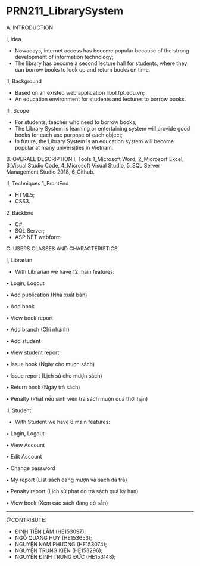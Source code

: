 # PRN211_LibrarySystem

A. INTRODUCTION

I, Idea
+ Nowadays, internet access has become popular because of the strong development of information technology;
+ The library has become a second lecture hall for students, where they can borrow books to look up and return books on time. 

II, Background
+ Based on an existed web application libol.fpt.edu.vn;
+ An education environment for students and lectures to borrow books.

III, Scope
+ For students, teacher who need to borrow books;
+ The Library System is learning or entertaining system will provide good books for each use purpose of each object;
+ In future, the Library System is an education system will become popular at many universities in Vietnam.

B. OVERALL DESCRIPTION
I, Tools
1_Microsoft Word, 
2_Microsorf Excel, 
3_Visual Studio Code, 
4_Microsoft Visual Studio, 
5_SQL Server Management Studio 2018, 
6_Github.

II, Techniques
1_FrontEnd
+ HTML5;
+ CSS3.

2_BackEnd
+ C#;
+ SQL Server;
+ ASP.NET webform

C. USERS CLASSES AND CHARACTERISTICS

I, Librarian

- With Librarian we have 12 main features:

•	Login, Logout

•	Add publication (Nhà xuất bản)

•	Add book

•	View book report

•	Add branch (Chi nhánh)

•	Add student

•	View student report

•	Issue book (Ngày cho mượn sách)

•	Issue report (Lịch sử cho mượn sách)

•	Return book (Ngày trả sách)

•	Penalty (Phạt nếu sinh viên trả sách muộn quá thời hạn)


II, Student

- With Student we have 8 main features:

•	Login, Logout

•	View Account

•	Edit Account

•	Change password

•	My report (List sách đang mượn và sách đã trả)

•	Penalty report (Lịch sử phạt do trả sách quá kỳ hạn)

•	View book (Xem các sách đang có sẵn)

*****************************************************************************************************************************
@CONTRIBUTE:
+ ĐINH TIẾN LÂM (HE153097);
+ NGÔ QUANG HUY (HE153653);
+ NGUYÊN NAM PHƯƠNG (HE153074);
+ NGUYỄN TRUNG KIÊN (HE153296);
+ NGUYỄN ĐÌNH TRUNG ĐỨC (HE153148);
